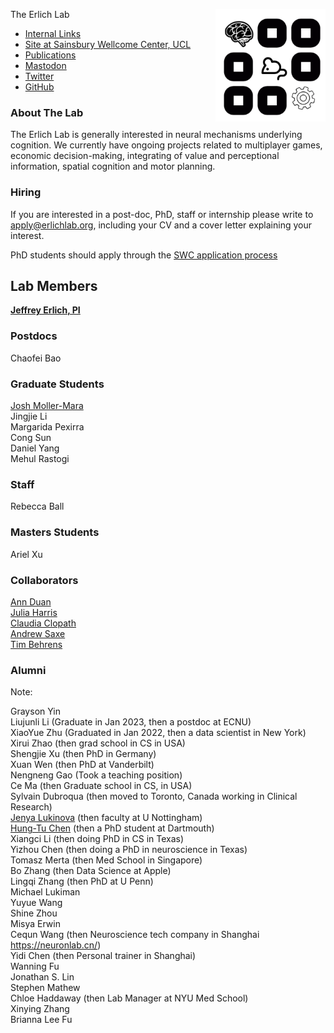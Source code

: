 The Erlich Lab
<img src='media/logo.png' height=180 align=right>

+ [Internal Links](https://int.erlichlab.org) </br>
+ [Site at Sainsbury Wellcome Center, UCL](https://www.sainsburywellcome.org/web/groups/erlich-lab) </br>
+ [Publications](https://scholar.google.com.hk/citations?user=kI5EI3AAAAAJ&hl=en) </br>
+ [Mastodon](https://qoto.org/@jerlich)
+ [Twitter](https://twitter.com/erlichlab) </br>
+ [GitHub](https://github.com/erlichlab) </br>

### About The Lab

The Erlich Lab is generally interested in neural mechanisms underlying cognition.
We currently have ongoing projects related to multiplayer games, economic decision-making, integrating of value and perceptional information,
spatial cognition and motor planning.


### Hiring

If you are interested in a post-doc, PhD, staff or internship please write to apply@erlichlab.org, including your CV and a cover letter explaining your interest.

PhD students should apply through the [SWC application process](https://www.sainsburywellcome.org/web/content/systems-neuroscience-phd-programme)

## Lab Members

[**Jeffrey Erlich, PI**](https://www.sainsburywellcome.org/web/groups/erlich-lab)

### Postdocs

Chaofei Bao

### Graduate Students

[Josh Moller-Mara](http://jmm.io)\
Jingjie Li\
Margarida Pexirra\
Cong Sun\
Daniel Yang\
Mehul Rastogi

### Staff

Rebecca Ball

### Masters Students

Ariel Xu
<!--
### Interns
-->

### Collaborators

[Ann Duan](https://www.sainsburywellcome.org/web/groups/duan-lab)\
[Julia Harris](https://www.sainsburywellcome.org/web/groups/harris-lab)\
[Claudia Clopath](https://cclopath.bg-research.cc.ic.ac.uk)\
[Andrew Saxe](https://www.saxelab.org)\
[Tim Behrens](https://www.sainsburywellcome.org/web/groups/behrens-lab)

### Alumni 

Note: 

Grayson Yin\
Liujunli Li (Graduate in Jan 2023, then a postdoc at ECNU)\
XiaoYue Zhu (Graduated in Jan 2022, then a data scientist in New York)\
Xirui Zhao (then grad school in CS in USA)\
Shengjie Xu (then PhD in Germany)\
Xuan Wen (then PhD at Vanderbilt)\
Nengneng Gao (Took a teaching position)\
Ce Ma (then Graduate school in CS, in USA)\
Sylvain Dubroqua (then moved to Toronto, Canada working in Clinical Research)\
[Jenya
Lukinova](https://www.nottingham.ac.uk/business/people/lizel.phtml) (then faculty at U Nottingham)\
[Hung-Tu Chen](https://github.com/transedward) (then a PhD student at Dartmouth)\
Xiangci Li (then doing PhD in CS in Texas)\
Yizhou Chen (then doing a PhD in neuroscience in Texas)\
Tomasz Merta (then Med School in Singapore)\
Bo Zhang (then Data Science at Apple)\
Lingqi Zhang (then PhD at U Penn)\
Michael Lukiman\
Yuyue Wang\
Shine Zhou\
Misya Erwin\
Cequn Wang (then Neuroscience tech company in Shanghai https://neuronlab.cn/)\
Yidi Chen (then Personal trainer in Shanghai)\
Wanning Fu\
Jonathan S. Lin\
Stephen Mathew\
Chloe Haddaway (then Lab Manager at NYU Med School)\
Xinying Zhang\
Brianna Lee Fu
